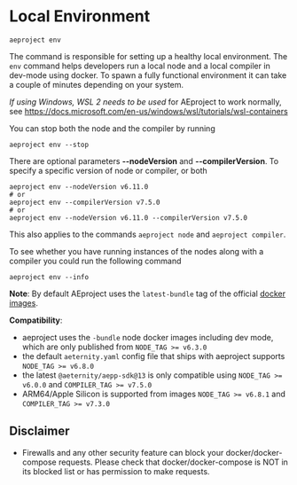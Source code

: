 # Local Environment

```text
aeproject env
```

The command is responsible for setting up a healthy local environment. The `env` command helps developers run a local node and a local compiler in dev-mode using docker. To spawn a fully functional environment it can take a couple of minutes depending on your system.

*If using Windows, WSL 2 needs to be used* for AEproject to work normally, see https://docs.microsoft.com/en-us/windows/wsl/tutorials/wsl-containers

You can stop both the node and the compiler by running
```text
aeproject env --stop
```

There are optional parameters **\-\-nodeVersion** and **\-\-compilerVersion**. To specify a specific version of node or compiler, or both
```text
aeproject env --nodeVersion v6.11.0
# or
aeproject env --compilerVersion v7.5.0
# or
aeproject env --nodeVersion v6.11.0 --compilerVersion v7.5.0
```
This also applies to the commands `aeproject node` and `aeproject compiler`.

To see whether you have running instances of the nodes along with a compiler you could run the following command
```text
aeproject env --info
```

**Note**: By default AEproject uses the `latest-bundle` tag of the official [docker images](https://hub.docker.com/r/aeternity/aeternity/tags).

**Compatibility**:
 - aeproject uses the `-bundle` node docker images including dev mode, which are only published from `NODE_TAG >= v6.3.0`
 - the default `aeternity.yaml` config file that ships with aeproject supports `NODE_TAG >= v6.8.0`
 - the latest `@aeternity/aepp-sdk@13` is only compatible using `NODE_TAG >= v6.0.0` and `COMPILER_TAG >= v7.5.0`
 - ARM64/Apple Silicon is supported from images `NODE_TAG >= v6.8.1` and `COMPILER_TAG >= v7.3.0`

## Disclaimer
- Firewalls and any other security feature can block your docker/docker-compose requests. Please check that docker/docker-compose is NOT in its blocked list or has permission to make requests.
